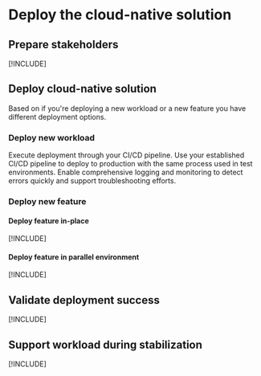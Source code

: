 # Deploy the cloud-native solution

## Prepare stakeholders

[!INCLUDE]

## Deploy cloud-native solution

Based on if you're deploying a new workload or a new feature you have different deployment options.

### Deploy new workload

Execute deployment through your CI/CD pipeline. Use your established CI/CD pipeline to deploy to production with the same process used in test environments. Enable comprehensive logging and monitoring to detect errors quickly and support troubleshooting efforts.

### Deploy new feature

#### Deploy feature in-place

[!INCLUDE]

#### Deploy feature in parallel environment

[!INCLUDE]

## Validate deployment success

[!INCLUDE]

## Support workload during stabilization

[!INCLUDE]
